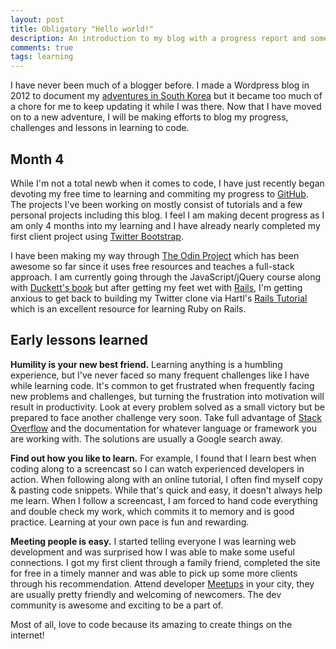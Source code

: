 ```yaml
---
layout: post
title: Obligatory "Hello world!"
description: An introduction to my blog with a progress report and some lessons learned after my first 4 months of programming.
comments: true
tags: learning
---
```


I have never been much of a blogger before. I made a Wordpress blog in 2012 to document my [adventures in South Korea](https://neonseoul.wordpress.com/) but it became too much of a chore for me to keep updating it while I was there. Now that I have moved on to a new adventure, I will be making efforts to blog my progress, challenges and lessons in learning to code.


## Month 4
While I'm not a total newb when it comes to code, I have just recently began devoting my free time to learning and commiting my progress to [GitHub](http://www.github.com/tonyynot). The projects I've been working on mostly consist of tutorials and a few personal projects including this blog. I feel I am making decent progress as I am only 4 months into my learning and I have already nearly completed my first client project using [Twitter Bootstrap](http://www.getbootstrap.com).

I have been making my way through [The Odin Project](http://www.theodinproject.com) which has been awesome so far since it uses free resources and teaches a full-stack approach. I am currently going through the JavaScript/jQuery course along with [Duckett's book](http://javascriptbook.com/) but after getting my feet wet with [Rails](http://rubyonrails.org/), I'm getting anxious to get back to building my Twitter clone via Hartl's [Rails Tutorial](http://www.railstutorial.org) which is an excellent resource for learning Ruby on Rails.


## Early lessons learned
**Humility is your new best friend.** Learning anything is a humbling experience, but I've never faced so many frequent challenges like I have while learning code. It's common to get frustrated when frequently facing new problems and challenges, but turning the frustration into motivation will result in productivity. Look at every problem solved as a small victory but be prepared to face another challenge very soon. Take full advantage of [Stack Overflow](http://www.stackoverflow.com) and the documentation for whatever language or framework you are working with. The solutions are usually a Google search away.

**Find out how you like to learn.** For example, I found that I learn best when coding along to a screencast so I can watch experienced developers in action. When following along with an online tutorial, I often find myself copy & pasting code snippets. While that's quick and easy, it doesn't always help me learn. When I follow a screencast, I am forced to hand code everything and double check my work, which commits it to memory and is good practice. Learning at your own pace is fun and rewarding.

**Meeting people is easy.** I started telling everyone I was learning web development and was surprised how I was able to make some useful connections. I got my first client through a family friend, completed the site for free in a timely manner and was able to pick up some more clients through his recommendation. Attend developer [Meetups](http://www.meetup.com) in your city, they are usually pretty friendly and welcoming of newcomers. The dev community is awesome and exciting to be a part of.

Most of all, love to code because its amazing to create things on the internet!
